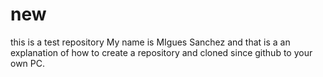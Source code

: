 # new
this is a test repository
My name is MIgues Sanchez and that is a an explanation of how to create a repository and cloned since github to your own PC.